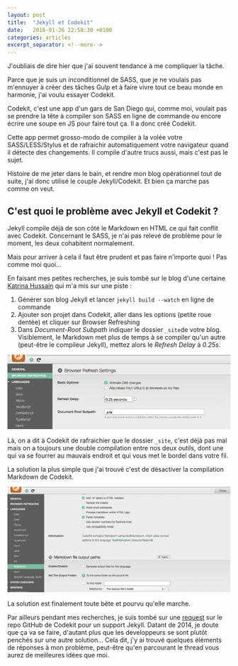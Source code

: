 ```yaml
---
layout: post
title:  "Jekyll et Codekit"
date:   2016-01-26 22:58:30 +0100
categories: articles
excerpt_separator: <!--more-->
---
```

J'oubliais de dire hier que j'ai souvent tendance à me compliquer la tâche.

Parce que je suis un inconditionnel de SASS, que je ne voulais pas m'ennuyer à créer des tâches Gulp et à faire vivre tout ce beau monde en harmonie, j'ai voulu essayer Codekit.
<!--more-->
Codekit, c'est une app d'un gars de San Diego qui, comme moi, voulait pas se prendre la tête à compiler son SASS en ligne de commande ou encore écrire une soupe en JS pour faire tout ça. Il a donc créé Codekit.

Cette app permet grosso-modo de compiler à la volée votre SASS/LESS/Stylus et de rafraichir automatiquement votre navigateur quand il détecte des changements. Il compile d'autre trucs aussi, mais c'est pas le sujet.

Histoire de me jeter dans le bain, et rendre mon blog opérationnel tout de suite, j'ai donc utilisé le couple Jekyll/Codekit. Et bien ça marche pas comme on veut.

## C'est quoi le problème avec Jekyll et Codekit ?
Jekyll compile déjà de son côté le Markdown en HTML ce qui fait conflit avec Codekit. Concernant le SASS, je n'ai pas relevé de problème pour le moment, les deux cohabitent normalement.

Mais pour arriver à cela il faut être prudent et pas faire n'importe quoi ! Pas comme moi quoi...

En faisant mes petites recherches, je suis tombé sur le blog d'une certaine [Katrina Hussain](http://katrinahussain.com/) qui m'a mis sur une piste :

1. Générer son blog Jekyll et lancer `jekyll build --watch` en ligne de commande
2. Ajouter son projet dans Codekit, aller dans les options (petite roue dentée) et cliquer sur Browser Refreshing
3. Dans *Document-Root Subpath* indiquer le dossier `_site`de votre blog. Visiblement, le Markdown met plus de temps à se compiler qu'un autre (peut-être le compileur Jekyll), mettez alors le *Refresh Delay* à _0.25s_.

![Screenshot Document-Root Subpath](/assets/img/browser-refresh.png)

Là, on a dit à Codekit de rafraichier que le dossier `_site`, c'est déjà pas mal mais on a toujours une double compilation entre nos deux outils, dont une qui va se fourrer au mauvais endroit et qui vous met le bordel dans votre fil.

La solution la plus simple que j'ai trouvé c'est de désactiver la compilation Markdown de Codekit.

![Screenshot Markdown-disable](/assets/img/markdown-disable.png)

La solution est finalement toute bête et pourvu qu'elle marche.

Par ailleurs pendant mes recherches, je suis tombé sur une [request](https://github.com/bdkjones/CodeKit/issues/232) sur le repo GitHub de Codekit pour un support Jekyll. Datant de 2014, je doute que ça va se faire, d'autant plus que les developpeurs se sont plutôt penchés sur une autre solution...
Cela dit, j'y ai trouvé quelques éléments de réponses à mon problème, peut-être qu'en parcourant le thread vous aurez de meilleures idées que moi.
